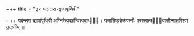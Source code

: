 +++
title = "३९ यदन्तरा द्यावापृथिवी"

+++
यद॑न्त॒रा द्यावा॑पृथि॒वी अ॒ग्निरैत्प्र॒दह॑न्विश्वदा॒व्यः᳡।  यत्राति॑ष्ठ॒न्नेक॑पत्नीः प॒रस्ता॒त्क्वे᳡वासीन्मात॒रिश्वा॑ त॒दानी॑म् ॥